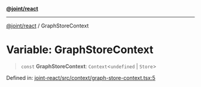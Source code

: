 [**@joint/react**](../README.md)

***

[@joint/react](../README.md) / GraphStoreContext

# Variable: GraphStoreContext

> `const` **GraphStoreContext**: `Context`\<`undefined` \| `Store`\>

Defined in: [joint-react/src/context/graph-store-context.tsx:5](https://github.com/samuelgja/joint/blob/main/packages/joint-react/src/context/graph-store-context.tsx#L5)
